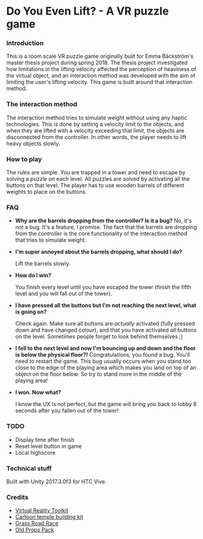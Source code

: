 # Do You Even Lift? - A VR puzzle game
### Introduction
This is a room scale VR puzzle game originally built for Emma Bäckström's master thesis project during spring 2018. The thesis project investigated how limitations in the lifting velocity affected the perception of heaviness of the virtual object, and an interaction method was developed with the aim of limiting the user's lifting velocity. This game is built around that interaction method.
### The interaction method
The interaction method tries to simulate weight without using any haptic technologies. This is done by setting a velocity limit to the objects, and when they are lifted with a velocity exceeding that limit, the objects are disconnected from the controller. In other words, the player needs to lift heavy objects slowly.
### How to play
The rules are simple. You are trapped in a tower and need to escape by solving a puzzle on each level. All puzzles are solved by activating all the buttons on that level. The player has to use wooden barrels of different weights to place on the buttons.
### FAQ
- **Why are the barrels dropping from the controller? Is it a bug?**
  No, it's not a bug. It's a feature, I promise. The fact that the barrels are dropping from the controller is the core functionality of the interaction method that tries to simulate weight.

- **I'm super annoyed about the barrels dropping, what should I do?**

  Lift the barrels slowly.
- **How do I win?**

  You finish every level until you have escaped the tower (finish the fifth level and you will fall out of the tower).
- **I have pressed all the buttons but I'm not reaching the next level, what is going on?**

  Check again. Make sure all buttons are *actually* activated (fully pressed down and have changed colour), and that you have activated *all* buttons on the level. Sometimes people forget to look behind themselves ;)
- **I fell to the next level and now I'm bouncing up and down and the floor is below the physical floor?!**
  Congratulations, you found a bug. You'll need to restart the game. This bug usually occurs when you stand too close to the edge of the playing area which makes you land on top of an object on the floor below. So try to stand more in the middle of the playing area!
- **I won. Now what?**

  I know the UX is not perfect, but the game will bring you back to lobby 8 seconds after you fallen out of the tower!
### TODO
- Display time after finish
- Reset level button in game
- Local highscore
### Technical stuff
Built with Unity 2017.3.0f3 for HTC Vive.
### Credits
- [Virtual Reality Toolkit](https://github.com/thestonefox/VRTK)
- [Cartoon temple building kit](https://assetstore.unity.com/packages/3d/environments/dungeons/cartoon-temple-building-kit-110397)
- [Grass Road Race](https://assetstore.unity.com/packages/3d/environments/roadways/grass-road-race-46974)
- [Old Props Pack](https://assetstore.unity.com/packages/3d/olde-props-pack-1-pbr-legacy-32221)
